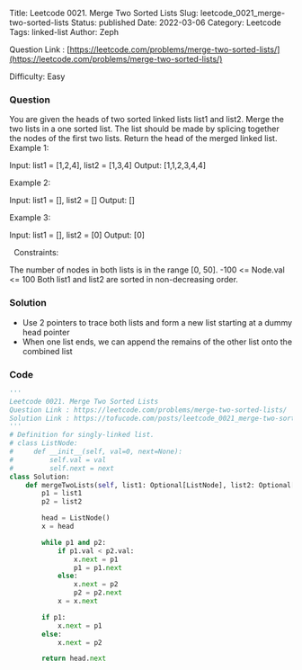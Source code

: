Title: Leetcode 0021. Merge Two Sorted Lists
Slug: leetcode_0021_merge-two-sorted-lists
Status: published
Date: 2022-03-06
Category: Leetcode
Tags: linked-list
Author: Zeph

Question Link : [https://leetcode.com/problems/merge-two-sorted-lists/](https://leetcode.com/problems/merge-two-sorted-lists/)

Difficulty: Easy

### Question
You are given the heads of two sorted linked lists list1 and list2.
Merge the two lists in a one sorted list. The list should be made by splicing together the nodes of the first two lists.
Return the head of the merged linked list.
 
Example 1:


Input: list1 = [1,2,4], list2 = [1,3,4]
Output: [1,1,2,3,4,4]

Example 2:

Input: list1 = [], list2 = []
Output: []

Example 3:

Input: list1 = [], list2 = [0]
Output: [0]

 
Constraints:

The number of nodes in both lists is in the range [0, 50].
-100 <= Node.val <= 100
Both list1 and list2 are sorted in non-decreasing order.

### Solution

* Use 2 pointers to trace both lists and form a new list starting at a dummy head pointer 
* When one list ends, we can append the remains of the other list onto the combined list

### Code
```python
'''
Leetcode 0021. Merge Two Sorted Lists
Question Link : https://leetcode.com/problems/merge-two-sorted-lists/
Solution Link : https://tofucode.com/posts/leetcode_0021_merge-two-sorted-lists.html
'''
# Definition for singly-linked list.
# class ListNode:
#     def __init__(self, val=0, next=None):
#         self.val = val
#         self.next = next
class Solution:
    def mergeTwoLists(self, list1: Optional[ListNode], list2: Optional[ListNode]) -> Optional[ListNode]:
        p1 = list1
        p2 = list2

        head = ListNode()
        x = head

        while p1 and p2:
            if p1.val < p2.val:
                x.next = p1
                p1 = p1.next
            else:
                x.next = p2
                p2 = p2.next
            x = x.next

        if p1:
            x.next = p1
        else:
            x.next = p2

        return head.next
```

